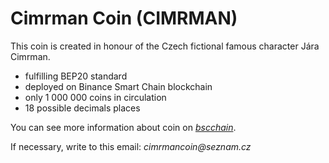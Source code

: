 # Cimrman Coin (CIMRMAN)

This coin is created in honour of the Czech fictional famous character Jára Cimrman.

- fulfilling BEP20 standard
- deployed on Binance Smart Chain blockchain
- only 1 000 000 coins in circulation
- 18 possible decimals places

You can see more information about coin on _[bscchain](https://bscscan.com/token/0x43b47f7a8af533d93d6f4d25f76f555f4fab7c52)_.

If necessary, write to this email: _cimrmancoin@seznam.cz_
